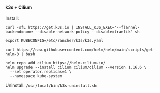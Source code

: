 #### k3s + Cilium

Install:
```
curl -sfL https://get.k3s.io | INSTALL_K3S_EXEC='--flannel-backend=none --disable-network-policy --disable=traefik' sh

export KUBECONFIG=/etc/rancher/k3s/k3s.yaml

curl https://raw.githubusercontent.com/helm/helm/main/scripts/get-helm-3 | bash

helm repo add cilium https://helm.cilium.io/
helm upgrade --install cilium cilium/cilium --version 1.16.6 \
  --set operator.replicas=1 \
  --namespace kube-system
```

Uninstall:
`/usr/local/bin/k3s-uninstall.sh`
